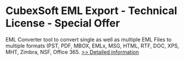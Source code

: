 # CubexSoft EML Export - Technical License - Special Offer
EML Converter tool to convert single as well as multiple EML Files to multiple formats (PST, PDF, MBOX, EMLx, MSG, HTML, RTF, DOC, XPS, MHT, Zimbra, NSF, Office 365.
[>> Detailed information](https://secure.shareit.com/shareit/product.html?productid=300850765&affiliateid=200057808)